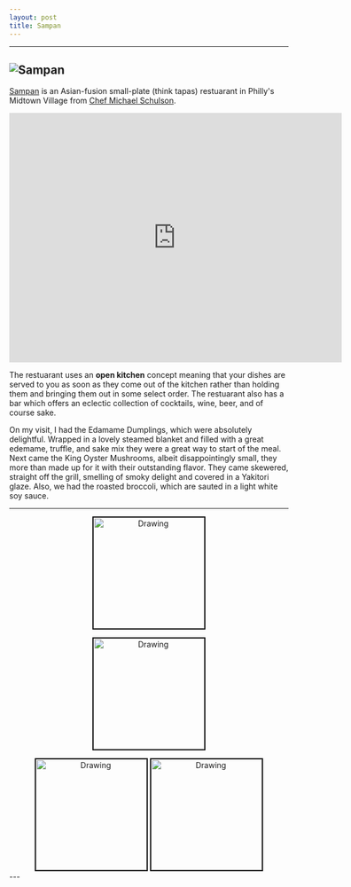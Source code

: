 ```yaml
---
layout: post
title: Sampan
---
```

---
![Sampan](https://static1.squarespace.com/static/5734bf6404426234cfb0bd8c/t/5734bfa1e321402778e7589d/1463074723216/sampan_lores-180.jpg?format=2500w)
---

[Sampan](http://www.sampanphilly.com/#sampan) is an Asian-fusion small-plate (think tapas) restuarant in Philly's Midtown Village from [Chef Michael Schulson](https://michaelschulson.com). 

<iframe style=“border: 2px solid #111111; box-shadow: 10px 10px 5px #888888;” src="https://www.google.com/maps/embed?pb=!1m18!1m12!1m3!1d3058.6357195783985!2d-75.1644018842696!3d39.949537291843406!2m3!1f0!2f0!3f0!3m2!1i1024!2i768!4f13.1!3m3!1m2!1s0x89c6c62f66517443%3A0xe2dcf93ce5629e6b!2sSampan!5e0!3m2!1sen!2sus!4v1499644178864" width="600" height="450" frameborder="0" style="border:0" allowfullscreen ></iframe>

The restuarant uses an **open kitchen** concept meaning that your dishes are served to you as soon as they come out of the kitchen rather than holding them and bringing them out in some select order. The restuarant also has a bar which offers an eclectic collection of cocktails, wine, beer, and of course sake. 

On my visit, I had the Edamame Dumplings, which were absolutely delightful. Wrapped in a lovely steamed blanket and filled with a great edemame, truffle, and sake mix they were a great way to start of the meal. Next came the King Oyster Mushrooms, albeit disappointingly small, they more than made up for it with their outstanding flavor. They came skewered, straight off the grill, smelling of smoky delight and covered in a Yakitori glaze. Also, we had the roasted broccoli, which are sauted in a light white soy sauce.

---
<div align="center">
<a><img  src="https://static1.squarespace.com/static/5734bf6404426234cfb0bd8c/576436546b8f5b3d8863889e/5764365a44024334bd65d5b6/1466185307792/sampan_lores-126.jpg?format=1500w"  alt="Drawing" style="width: 200px;border: 2px solid #111111;"/></a>

<a><img  src="https://static1.squarespace.com/static/5734bf6404426234cfb0bd8c/576436546b8f5b3d8863889e/5764365844024334bd65d5b1/1466185306189/sampan_lores-98.jpg?format=1000w" alt="Drawing" style="width: 200px; border: 2px solid #111111;"></a>

<div>
<a><img src="https://static1.squarespace.com/static/5734bf6404426234cfb0bd8c/576436546b8f5b3d8863889e/57eab3afc534a59d49fdfaef/1474999246480/sampan_lores-1.jpg?format=2500w" alt="Drawing" style="width: 200px; border: 2px solid #111111;"></a>
<a><img src="https://static1.squarespace.com/static/5734bf6404426234cfb0bd8c/576436546b8f5b3d8863889e/576436621b631b49219836a1/1466185315662/sampan_lores-182.jpg?format=2500w" alt="Drawing" style="width: 200px; border: 2px solid #111111;"></a>
</div>

</div>
---


